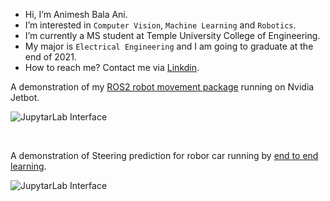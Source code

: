 - Hi, I’m Animesh Bala Ani.
- I’m interested in `Computer Vision`, `Machine Learning` and `Robotics`.
- I’m currently a MS student at Temple University College of Engineering.
- My major is `Electrical Engineering` and I am going to graduate at the end of 2021.
- How to reach me? Contact me via [Linkdin](https://www.linkedin.com/in/ani717/).

A demonstration of my [ROS2 robot movement package](https://github.com/ANI717/ros2-twist-message-to-robot-motion) running on Nvidia Jetbot.<br/>

<img src="https://github.com/ANI717/ani717_gif_repository/blob/main/ros2_twist_message_to_robot_motion/jetbot_motion.gif" alt="JupytarLab Interface" class="inline"/><br/>

<br/>

A demonstration of Steering prediction for robor car running by [end to end learning](https://github.com/ANI717/temple-race-car-deeplearning).<br/>

<img src="https://github.com/ANI717/ani717_gif_repository/blob/main/temple-race-car-deeplearning/prediction-1.gif" alt="JupytarLab Interface" class="inline"/><br/>
